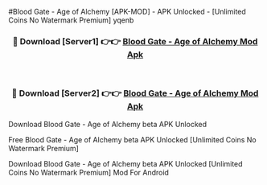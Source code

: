 #Blood Gate - Age of Alchemy [APK-MOD] - APK Unlocked - [Unlimited Coins No Watermark Premium] yqenb



<div align="center">

<h3>🔴 Download [Server1] 👉👉 <a href="https://momento.my/?title=Blood_Gate_-_Age_of_Alchemy">Blood Gate - Age of Alchemy Mod Apk</a></h3><br>

<h3>🔴 Download [Server2] 👉👉 <a href="https://momento.my/?title=Blood_Gate_-_Age_of_Alchemy">Blood Gate - Age of Alchemy Mod Apk</a></h3>
</div>



Download Blood Gate - Age of Alchemy beta APK Unlocked

Free Blood Gate - Age of Alchemy beta APK Unlocked [Unlimited Coins No Watermark Premium]

Download Blood Gate - Age of Alchemy beta APK Unlocked [Unlimited Coins No Watermark Premium] Mod For Android
